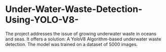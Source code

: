 # Under-Water-Waste-Detection-Using-YOLO-V8-


The project addresses the issue of growing underwater waste in oceans and seas. It offers a solution: A YoloV8 Algorithm-based underwater waste detection. The model was trained on a dataset of 5000 images.
